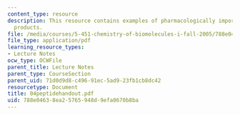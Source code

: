```yaml
---
content_type: resource
description: This resource contains examples of pharmacologically important natural
  products.
file: /media/courses/5-451-chemistry-of-biomolecules-i-fall-2005/788e04638ea25765948d9efa0670b8ba_04peptidehandout.pdf
file_type: application/pdf
learning_resource_types:
- Lecture Notes
ocw_type: OCWFile
parent_title: Lecture Notes
parent_type: CourseSection
parent_uid: 71d0d9d8-c496-91ec-5ad9-23fb1cb8dc42
resourcetype: Document
title: 04peptidehandout.pdf
uid: 788e0463-8ea2-5765-948d-9efa0670b8ba
---
```

